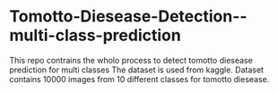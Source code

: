 # Tomotto-Diesease-Detection--multi-class-prediction
This repo contrains the wholo process to detect tomotto diesease prediction for multi classes
The dataset is used from kaggle.
Dataset contains 10000 images from 10 different classes for tomotto diesease.
